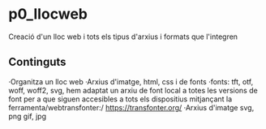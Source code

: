 # p0_llocweb
Creació d'un lloc web i tots els tipus d'arxius i formats que l'integren
## Continguts
·Organitza un lloc web
·Arxius d'imatge, html, css i de fonts
·fonts: tft, otf, woff, woff2, svg, hem adaptat un arxiu de font local a totes les versions de font per a que siguen accesibles a tots els dispositius mitjançant la ferramenta/webtransfonter:/ https://transfonter.org/
·Arxius d'imatge svg, png gif, jpg
